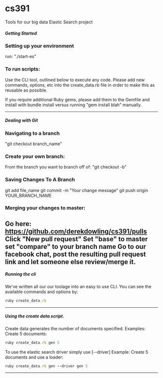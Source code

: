 cs391
=====

Tools for our big data Elastic Search project

##### Getting Started

### Setting up your environment
run: "./start-es"

### To run scripts:

Use the CLI tool, outlined below to execute any code. Please add new commands, options, etc
into the create_data.rb file in order to make this as reusable as possible.

If you require additional Ruby gems, please add them to the Gemfile and install
with bundle install versus running "gem install blah" manually.

-----------------------------------------------------------------------------
##### Dealing with Git

### Navigating to a branch
"git checkout branch_name"

### Create your own branch:
From the branch you want to branch off of:
"git checkout -b"

### Saving Changes To A Branch
git add file_name
git commit -m "Your change message"
git push origin YOUR_BRANCH_NAME

### Merging your changes to master:
Go here: https://github.com/derekdowling/cs391/pulls
Click "New pull request"
Set "base" to master set "compare" to your branch name
Go to our facebook chat, post the resulting pull request link and let someone
else review/merge it.
----------------------------------------------------------------------------
##### Running the cli

We've written all our our toolage into an easy to use CLI. You can see the available commands
and options by:
```ruby
ruby create_data.rb
```

-----------------------------------------------------------------------------
##### Using the create data script.
Create data generates the number of documents specified.
Examples:
Create 5 documents:
```ruby 
ruby create_data.rb gen 5
```

To use the elastic search driver simply use [--driver]
Example:
Create 5 documents and use a loader:
```ruby
ruby create_data.rb gen --driver gen 5
```
----------------------------------------------------------------------------
